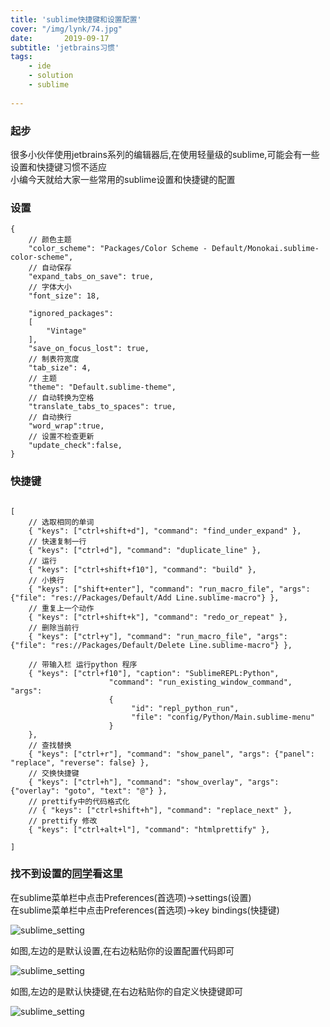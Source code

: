 ```yaml
---
title: 'sublime快捷键和设置配置'
cover: "/img/lynk/74.jpg"
date:       2019-09-17
subtitle: 'jetbrains习惯'
tags:
	- ide
	- solution
	- sublime
	
---
```


### 起步
很多小伙伴使用jetbrains系列的编辑器后,在使用轻量级的sublime,可能会有一些设置和快捷键习惯不适应  
小编今天就给大家一些常用的sublime设置和快捷键的配置



### 设置
```
{
    // 颜色主题
    "color_scheme": "Packages/Color Scheme - Default/Monokai.sublime-color-scheme",
    // 自动保存
    "expand_tabs_on_save": true,
    // 字体大小
    "font_size": 18,
    
    "ignored_packages":
    [
        "Vintage"
    ],
    "save_on_focus_lost": true,
    // 制表符宽度
    "tab_size": 4,
    // 主题
    "theme": "Default.sublime-theme",
    // 自动转换为空格
    "translate_tabs_to_spaces": true,
    // 自动换行
    "word_wrap":true,
    // 设置不检查更新
    "update_check":false,
}

```

### 快捷键
```

[
    // 选取相同的单词
    { "keys": ["ctrl+shift+d"], "command": "find_under_expand" },
    // 快速复制一行
    { "keys": ["ctrl+d"], "command": "duplicate_line" },
    // 运行
    { "keys": ["ctrl+shift+f10"], "command": "build" },
    // 小换行
    { "keys": ["shift+enter"], "command": "run_macro_file", "args": {"file": "res://Packages/Default/Add Line.sublime-macro"} },
    // 重复上一个动作
    { "keys": ["ctrl+shift+k"], "command": "redo_or_repeat" },
    // 删除当前行
    { "keys": ["ctrl+y"], "command": "run_macro_file", "args": {"file": "res://Packages/Default/Delete Line.sublime-macro"} },

    // 带输入栏 运行python 程序
    { "keys": ["ctrl+f10"], "caption": "SublimeREPL:Python", 
                      "command": "run_existing_window_command", "args":
                      {
                           "id": "repl_python_run",
                           "file": "config/Python/Main.sublime-menu"
                      } 
    },
    // 查找替换
    { "keys": ["ctrl+r"], "command": "show_panel", "args": {"panel": "replace", "reverse": false} },
    // 交换快捷键
    { "keys": ["ctrl+h"], "command": "show_overlay", "args": {"overlay": "goto", "text": "@"} },
    // prettify中的代码格式化
    // { "keys": ["ctrl+shift+h"], "command": "replace_next" },
    // prettify 修改
    { "keys": ["ctrl+alt+l"], "command": "htmlprettify" },
    
]
```
### 找不到设置的[同学](https://caoyang7.github.io/)看这里

在sublime菜单栏中点击Preferences(首选项)->settings(设置)  
在sublime菜单栏中点击Preferences(首选项)->key bindings(快捷键)

![sublime_setting](/img/posts/ide/sublime_settings.png)

如图,左边的是默认设置,在右边粘贴你的设置配置代码即可

![sublime_setting](/img/posts/ide/sublime_settings2.png)

如图,左边的是默认快捷键,在右边粘贴你的自定义快捷键即可

![sublime_setting](/img/posts/ide/sublime_settings3.png)